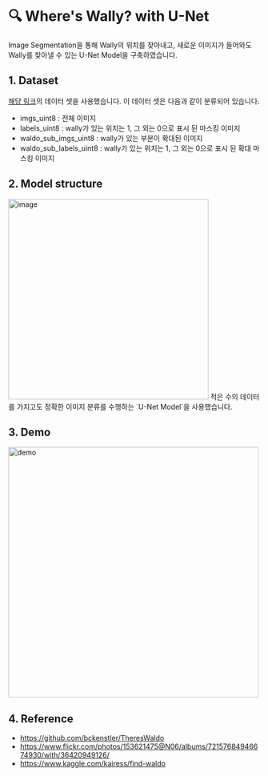 # 🔍 Where's Wally? with U-Net
Image Segmentation을 통해 Wally의 위치를 찾아내고, 
새로운 이미지가 들어와도 Wally를 찾아낼 수 있는 U-Net Model을 구축하였습니다.

## 1. Dataset
[해당 링크](https://www.kaggle.com/kairess/find-waldo)의 데이터 셋을 사용했습니다. 이 데이터 셋은 다음과 같이 분류되어 있습니다.

* imgs_uint8 : 전체 이미지
* labels_uint8 : wally가 있는 위치는 1, 그 외는 0으로 표시 된 마스킹 이미지
* waldo_sub_imgs_uint8 : wally가 있는 부분이 확대된 이미지
* waldo_sub_labels_uint8 : wally가 있는 위치는 1, 그 외는 0으로 표시 된 확대 마스킹 이미지

## 2. Model structure
<img width="400" alt="image" src="https://user-images.githubusercontent.com/75603262/124211042-6df65600-db27-11eb-9dcb-11dc8cd0aac1.png">
적은 수의 데이터를 가지고도 정확한 이미지 분류를 수행하는 `U-Net Model`을 사용했습니다.

## 3. Demo
<img width="500" alt="demo" src="https://user-images.githubusercontent.com/75603262/124211573-4b187180-db28-11eb-9e7e-14ad13cc475b.png">

## 4. Reference
* https://github.com/bckenstler/TheresWaldo
* https://www.flickr.com/photos/153621475@N06/albums/72157684946674930/with/36420949126/
* https://www.kaggle.com/kairess/find-waldo
